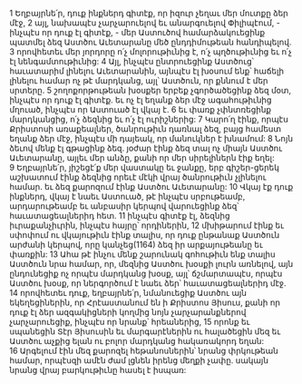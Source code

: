 1 Եղբայրնե՛ր, դուք ինքներդ գիտէք, որ իզուր չեղաւ մեր մուտքը ձեր մէջ, 2 այլ, նախապէս չարչարուելով եւ անարգուելով Փիլիպէում, - ինչպէս որ դուք էլ գիտէք, - մեր Աստուծով համարձակուեցինք պատմել ձեզ Աստծու Աւետարանը մեծ ընդդիմութեան հանդիպելով. 3 որովհետեւ մեր յորդորը ո՛չ մոլորութիւնից է, ո՛չ պղծութիւնից եւ ո՛չ էլ նենգամտութիւնից: 4 Այլ, ինչպէս ընտրուեցինք Աստծուց՝ հաւատարիմ լինելու Աւետարանին, այնպէս էլ խօսում ենք՝ հաճելի լինելու համար ոչ թէ մարդկանց, այլ՝ Աստծուն, որ քննում է մեր սրտերը. 5 շողոքորթութեան խօսքեր երբեք չգործածեցինք ձեզ մօտ, ինչպէս որ դուք էլ գիտէք. եւ ոչ էլ եղանք ձեր մէջ ագահութիւնից մղուած, ինչպէս որ Աստուած էլ վկայ է. 6 եւ փառք չփնտռեցինք մարդկանցից, ո՛չ ձեզնից եւ ո՛չ էլ ուրիշներից: 7 Կարո՛ղ էինք, որպէս Քրիստոսի առաքեալներ, ծանրութիւն դառնալ ձեզ, բայց համեստ եղանք ձեր մէջ, ինչպէս մի դայեակ, որ մանուկներ է խնամում: 8 Նոյն ձեւով մենք էլ գթացինք ձեզ. յօժար էինք ձեզ տալ ոչ միայն Աստծու Աւետարանը, այլեւ մեր անձը, քանի որ մեր սիրելիներն էիք եղել: 9 Եղբայրնե՛ր, յիշեցէ՛ք մեր վաստակը եւ ջանքը, երբ գիշեր-ցերեկ աշխատում էինք ձեզնից որեւէ մէկի վրայ ծանրութիւն չլինելու համար. եւ ձեզ քարոզում էինք Աստծու Աւետարանը: 10 Վկայ էք դուք ինքներդ, վկայ է նաեւ Աստուած, թէ ինչպէս սրբութեամբ, արդարութեամբ եւ անբասիր կերպով վարուեցինք ձեզ՝ հաւատացեալներիդ հետ. 11 ինչպէս գիտէք էլ, ձեզնից իւրաքանչիւրին, ինչպէս հայրը՝ որդիներին, 12 մխիթարում էինք եւ սփոփում ու վկայութիւն էինք տալիս, որ դուք ընթանաք Աստծուն արժանի կերպով, որը կանչեց(1164) ձեզ իր արքայութեանը եւ փառքին:
13 Ահա թէ ինչու մենք շարունակ գոհութիւն ենք տալիս Աստծուն նրա համար, որ, մեզնից Աստծու խօսքի լուրն առնելով, այն ընդունեցիք ոչ որպէս մարդկանց խօսք, այլ՝ ճշմարտապէս, որպէս Աստծու խօսք, որ ներգործում է նաեւ ձեր՝ հաւատացեալներիդ մէջ. 14 որովհետեւ դուք, եղբայրնե՛ր, նմանուեցիք Աստծու այն եկեղեցիներին, որ Հրէաստանում են ի Քրիստոս Յիսուս, քանի որ դուք էլ ձեր ազգակիցների կողմից նոյն չարչարանքներով չարչարուեցիք, ինչպէս որ նրանք՝ հրեաներից, 15 որոնք եւ սպանեցին Տէր Յիսուսին եւ մարգարէներին ու հալածեցին մեզ եւ Աստծու աչքից ելան ու բոլոր մարդկանց հակառակորդ եղան: 16 Արգելում էին մեզ քարոզել հեթանոսներին՝ նրանց փրկութեան համար, որպէսզի ամէն ժամ լցնեն իրենց մեղքի չափը. սակայն նրանց վրայ բարկութիւնը հասել է իսպառ:
